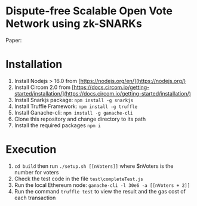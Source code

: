 # Dispute-free Scalable Open Vote Network using zk-SNARKs
Paper: 
# Installation 

 1. Install Nodejs > 16.0 from [https://nodejs.org/en/](https://nodejs.org/)
 2. Install Circom 2.0 from [https://docs.circom.io/getting-started/installation/](https://docs.circom.io/getting-started/installation/)
 3. Install Snarkjs package: `npm install -g snarkjs`
 4. Install Truffle Framework:  `npm install -g truffle`
 5. Install Ganache-cli: `npm install -g ganache-cli`
 5. Clone this repository and change directory to its path
 6. Install the required packages `npm i`


# Execution
 1. `cd build` then run `./setup.sh [[nVoters]]` where $nVoters is the number for voters
 2. Check the test code in the file `test\completeTest.js`
 3. Run the local Ethereum node: `ganache-cli -l 30e6 -a [[nVoters + 2]]` 
 4. Run the command `truffle test` to view the result and the gas cost of each transaction


